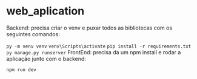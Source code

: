 # web_aplication

Backend:
precisa criar o venv e puxar todos as bibliotecas com os seguintes comandos:

  ``
  py -m venv venv
  ``
  ``
  venv\Scripts\activate
  ``
  ``
  pip install -r requirements.txt
  ``
  ``
  py manage.py runserver
  ``
FrontEnd:
precisa da um npm install e rodar a aplicação junto com o backend:

``
  npm run dev
``
